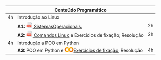 |    | **Conteúdo Programático**                                 |     |
|----|-----------------------------------------------------------|-----|
| 4h | Introdução ao Linux                                       |     |
|    | **A1:** [<img src="https://github.com/LUNAR-ICTS/.github/blob/main/assets/pdf.png?raw=true" width="20" height="20"/> SistemasOperacionais.](https://github.com/LUNAR-ICTS/Capacitacoes/blob/main/Linux/SistemasOperacionais-1.pdf)                              | 2h  |
|    | **A2:** [<img src="https://github.com/LUNAR-ICTS/.github/blob/main/assets/pdf.png?raw=true" width="20" height="20"/> Comandos Linux](https://github.com/LUNAR-ICTS/Capacitacoes/blob/main/Linux/Comandos%20Linux.pdf) e Exercícios de fixação; Resolução | 2h  |
| 4h | Introdução a POO em Python                                |     |
|    | **A3:** POO em Python e [<img src="https://github.com/LUNAR-ICTS/.github/blob/main/assets/google_colab.png?raw=true" height="16"/>Exercícios de fixação](https://colab.research.google.com/drive/1vcuBNfpSDKf3VZZkLS38BNRHLgHwhRoN?usp=sharing); Resolução  | 4h  |
